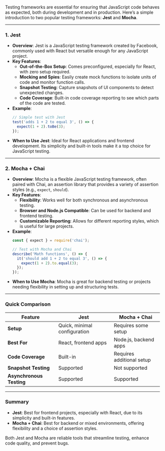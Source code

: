 Testing frameworks are essential for ensuring that JavaScript code behaves as expected, both during development and in production. Here’s a simple introduction to two popular testing frameworks: **Jest** and **Mocha**.

---

### 1. **Jest**
   - **Overview**: Jest is a JavaScript testing framework created by Facebook, commonly used with React but versatile enough for any JavaScript project.
   - **Key Features**:
     - **Out-of-the-Box Setup**: Comes preconfigured, especially for React, with zero setup required.
     - **Mocking and Spies**: Easily create mock functions to isolate units of code and monitor function calls.
     - **Snapshot Testing**: Capture snapshots of UI components to detect unexpected changes.
     - **Code Coverage**: Built-in code coverage reporting to see which parts of the code are tested.
   - **Example**:
     ```javascript
     // Simple test with Jest
     test('adds 1 + 2 to equal 3', () => {
       expect(1 + 2).toBe(3);
     });
     ```
   - **When to Use Jest**: Ideal for React applications and frontend development. Its simplicity and built-in tools make it a top choice for JavaScript testing.

---

### 2. **Mocha + Chai**
   - **Overview**: Mocha is a flexible JavaScript testing framework, often paired with Chai, an assertion library that provides a variety of assertion styles (e.g., `expect`, `should`).
   - **Key Features**:
     - **Flexibility**: Works well for both synchronous and asynchronous testing.
     - **Browser and Node.js Compatible**: Can be used for backend and frontend testing.
     - **Customizable Reporting**: Allows for different reporting styles, which is useful for large projects.
   - **Example**:
     ```javascript
     const { expect } = require('chai');

     // Test with Mocha and Chai
     describe('Math functions', () => {
       it('should add 1 + 2 to equal 3', () => {
         expect(1 + 2).to.equal(3);
       });
     });
     ```
   - **When to Use Mocha**: Mocha is great for backend testing or projects needing flexibility in setting up and structuring tests. 

---

### Quick Comparison

| Feature                | **Jest**                     | **Mocha + Chai**             |
|------------------------|------------------------------|------------------------------|
| **Setup**              | Quick, minimal configuration | Requires some setup          |
| **Best For**           | React, frontend apps        | Node.js, backend apps        |
| **Code Coverage**      | Built-in                     | Requires additional setup    |
| **Snapshot Testing**   | Supported                    | Not supported                |
| **Asynchronous Testing** | Supported                 | Supported                    |

---

### Summary

- **Jest**: Best for frontend projects, especially with React, due to its simplicity and built-in features.
- **Mocha + Chai**: Best for backend or mixed environments, offering flexibility and a choice of assertion styles.

Both Jest and Mocha are reliable tools that streamline testing, enhance code quality, and prevent bugs. 
